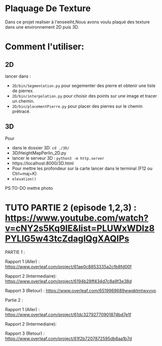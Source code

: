 # Plaquage De Texture
Dans ce projet realiser à l'enseeiht,Nous avons voulu plaqué des texture dans une environnement 2D puis 3D.
  
# Comment l'utiliser:  
## 2D  
lancer dans :  
- `2D/bin/Segmentation.py` pour segementer des pierre et obtenir une liste de pierrex.  
- `2D/bin/interpolation.py` pour choisir des points sur une image et tracer un chemin.  
- `2D/bin/placementPierre.py` pour placer des pierres sur le chemin prétracé.  
## 3D  
Pour 
- dans le dossier 3D: `cd ./3D/`
- 3D/HeightMapPerlin_2D.py
- lancer le serveur 3D : `python3 -m http.server` 
- https://localhost:8000/3D.html
- Pour mettre les profondeur sur la carte lancer dans le terminal (F12 ou Ctrl+maj+K)
- `elevation()`

PS:TO-DO mettre photo
# TUTO PARTIE 2 (episode 1,2,3) : https://www.youtube.com/watch?v=cNY2s5Kq9lE&list=PLUWxWDlz8PYLIG5w43tcZdaglQgXAQIPs
PARTIE 1 :

  Rapport 1 (Aller)        : https://www.overleaf.com/project/61ae0c8853335a2cfb8fd00f

  Rapport 2 (Intermediaire): https://www.overleaf.com/project/6194b28ff434d7c8a9f3e38d

  Rapport 3 (Retour)       : https://www.overleaf.com/6519969689wwqktmtwxvyp

Partie 2 : 

  Rapport 1 (Aller)        : https://www.overleaf.com/project/61dc32792770901874bd7e1f
  
  Rapport 2 (Intermediaire):
  
  Rapport 3 (Retour)       : https://www.overleaf.com/project/61f2b7207872595db8aa1b7d
